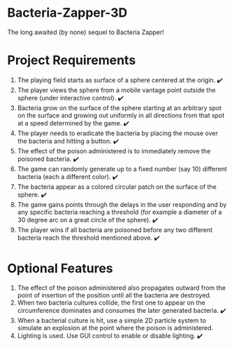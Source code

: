 # Bacteria-Zapper-3D
The long awaited (by none) sequel to Bacteria Zapper!
# Project Requirements
1.	The playing field starts as surface of a sphere centered at the origin. ✔️
2.	The player views the sphere from a mobile vantage point outside the sphere (under interactive control). ✔️
3.	Bacteria grow on the surface of the sphere starting at an arbitrary spot on the surface and growing out uniformly in all directions from that spot at a speed determined by the game. ✔️
4.	The player needs to eradicate the bacteria by placing the mouse over the bacteria and hitting a button. ✔️
5.	The effect of the poison administered is to immediately remove the poisoned bacteria. ✔️
6.	The game can randomly generate up to a fixed number (say 10) different bacteria (each a different color). ✔️
7.	The bacteria appear as a colored circular patch on the surface of the sphere. ✔️
8.	The game gains points through the delays in the user responding and by any specific bacteria reaching a threshold (for example a diameter of a 30 degree arc on a great circle of the sphere). ✔️
9.	The player wins if all bacteria are poisoned before any two different bacteria reach the threshold mentioned above. ✔️
# Optional Features
1.	The effect of the poison administered also propagates outward from the point of insertion of the position until all the bacteria are destroyed.
2.	When two bacteria cultures collide, the first one to appear on the circumference dominates and consumes the later generated bacteria. ✔️
3.	When a bacterial culture is hit, use a simple 2D particle system to simulate an explosion at the point where the poison is administered.
4.	Lighting is used. Use GUI control to enable or disable lighting. ✔️
